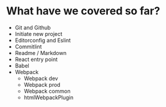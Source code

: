 # What have we covered so far?

- Git and Github
- Initiate new project
- Editorconfig and Eslint
- Commitlint
- Readme / Markdown
- React entry point
- Babel
- Webpack
    - Webpack dev
    - Webpack prod
    - Webpack common
    - htmlWebpackPlugin